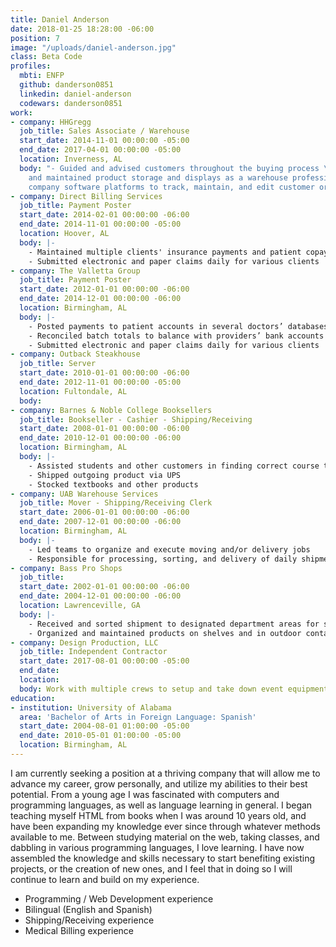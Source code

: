 ```yaml
---
title: Daniel Anderson
date: 2018-01-25 18:28:00 -06:00
position: 7
image: "/uploads/daniel-anderson.jpg"
class: Beta Code
profiles:
  mbti: ENFP
  github: danderson0851
  linkedin: daniel-anderson
  codewars: danderson0851
work:
- company: HHGregg
  job_title: Sales Associate / Warehouse
  start_date: 2014-11-01 00:00:00 -05:00
  end_date: 2017-04-01 00:00:00 -05:00
  location: Inverness, AL
  body: "- Guided and advised customers throughout the buying process \n- Organized
    and maintained product storage and displays as a warehouse professional\n- Utilized
    company software platforms to track, maintain, and edit customer orders"
- company: Direct Billing Services
  job_title: Payment Poster
  start_date: 2014-02-01 00:00:00 -06:00
  end_date: 2014-11-01 00:00:00 -05:00
  location: Hoover, AL
  body: |-
    - Maintained multiple clients' insurance payments and patient copays
    - Submitted electronic and paper claims daily for various clients
- company: The Valletta Group
  job_title: Payment Poster
  start_date: 2012-01-01 00:00:00 -06:00
  end_date: 2014-12-01 00:00:00 -06:00
  location: Birmingham, AL
  body: |-
    - Posted payments to patient accounts in several doctors’ databases across multiple medical billing software platforms
    - Reconciled batch totals to balance with providers’ bank accounts
    - Submitted electronic and paper claims daily for various clients
- company: Outback Steakhouse
  job_title: Server
  start_date: 2010-01-01 00:00:00 -06:00
  end_date: 2012-11-01 00:00:00 -05:00
  location: Fultondale, AL
  body: 
- company: Barnes & Noble College Booksellers
  job_title: Bookseller - Cashier - Shipping/Receiving
  start_date: 2008-01-01 00:00:00 -06:00
  end_date: 2010-12-01 00:00:00 -06:00
  location: Birmingham, AL
  body: |-
    - Assisted students and other customers in finding correct course textbooks
    - Shipped outgoing product via UPS
    - Stocked textbooks and other products
- company: UAB Warehouse Services
  job_title: Mover - Shipping/Receiving Clerk
  start_date: 2006-01-01 00:00:00 -06:00
  end_date: 2007-12-01 00:00:00 -06:00
  location: Birmingham, AL
  body: |-
    - Led teams to organize and execute moving and/or delivery jobs
    - Responsible for processing, sorting, and delivery of daily shipments to various UAB offices, both on and off campus
- company: Bass Pro Shops
  job_title: 
  start_date: 2002-01-01 00:00:00 -06:00
  end_date: 2004-12-01 00:00:00 -06:00
  location: Lawrenceville, GA
  body: |-
    - Received and sorted shipment to designated department areas for storage and processing
    - Organized and maintained products on shelves and in outdoor containers using various warehouse equipment (pallet jacks, forklifts, scissor lifts, etc.)
- company: Design Production, LLC
  job_title: Independent Contractor
  start_date: 2017-08-01 00:00:00 -05:00
  end_date: 
  location: 
  body: Work with multiple crews to setup and take down event equipment
education:
- institution: University of Alabama
  area: 'Bachelor of Arts in Foreign Language: Spanish'
  start_date: 2004-08-01 01:00:00 -05:00
  end_date: 2010-05-01 01:00:00 -05:00
  location: Birmingham, AL
---
```


I am currently seeking a position at a thriving company that will allow me to advance my career, grow personally, and utilize my abilities to their best potential. From a young age I was fascinated with computers and programming languages, as well as language learning in general. I began teaching myself HTML from books when I was around 10 years old, and have been expanding my knowledge ever since through whatever methods available to me.  Between studying material on the web, taking classes, and dabbling in various programming languages, I love learning. I have now assembled the knowledge and skills necessary to start benefiting existing projects, or the creation of new ones, and I feel that in doing so I will continue to learn and build on my experience.

- Programming / Web Development experience
- Bilingual (English and Spanish)
- Shipping/Receiving experience
- Medical Billing experience